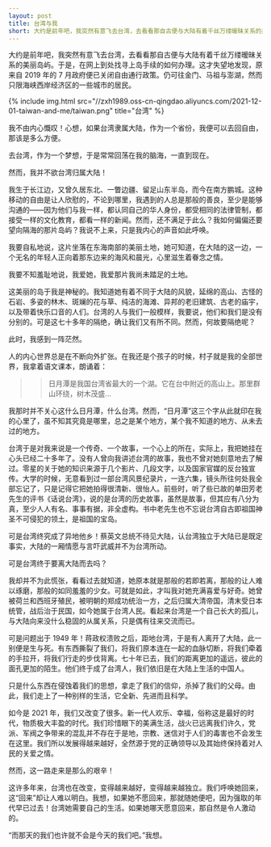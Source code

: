 ```yaml
---
layout: post
title: 台湾与我
short: 大约是前年吧，我突然有意飞去台湾，去看看那自古便与大陆有着千丝万缕暧昧关系的美丽岛屿
---
```


大约是前年吧，我突然有意飞去台湾，去看看那自古便与大陆有着千丝万缕暧昧关系的美丽岛屿。于是，在网上到处找寻上岛手续的如何办理。这才失望地发现，原来自 2019 年的 7 月政府便已关闭自由通行政策。仍可往金门、马祖与澎湖，然而只限海峡西岸经济区的一些城市的居民。

{% include img.html src="//zxh1989.oss-cn-qingdao.aliyuncs.com/2021-12-01-taiwan-and-me/taiwan.png" title="台湾" %}

我不由内心慨叹！心想，如果台湾隶属大陆，作为一个省份，我便可以去回自由，那该是多么方便。

去台湾，作为一个梦想，于是常常回荡在我的脑海，一直到现在。

然而，我并不欲台湾归属大陆！

我生于长江边，又曾久居东北、一瞥边疆、留足山东半岛，而今在南方鹏城。这种移动的自由是让人欣慰的，不论到哪里，我遇到的人总是那般的善良，至少是能够沟通的——因为他们与我一样，都认同自己的华人身份，都受相同的法律管制，都接受一样的文化教育，都看一样的新闻。然而，还不满足于此么？我如何偏偏还要望向隔海的那片岛屿？我说不上来，只是我内心的声音如此呼唤。

我要自私地说，这片坐落在东海南部的美丽土地，她可知道，在大陆的这一边，一个无名的年轻人正向着那东边来的海风和晨光，心里滋生着眷念之情。

我要不知羞耻地说，我爱她，我爱那片我尚未踏足的土地。

这美丽的岛于我是神秘的。我知道她有着不同于大陆的风貌，延绵的高山、古怪的石岩、多姿的林木、斑斓的花与草、纯洁的海滩、异邦的老旧建筑、古老的庙宇，以及带着快乐口音的人们。台湾的人与我们一般模样，我要说，他们和我们是没有分别的。可是这七十多年的隔绝，确让我们又有所不同。然而，何故要隔绝呢？

此时，我感到一阵茫然。

人的内心世界总是在不断向外扩张。在我还是个孩子的时候，村子就是我的全部世界，我拿着语文课本，朗诵着：

>> 日月潭是我国台湾省最大的一个湖。它在台中附近的高山上。那里群山环绕，树木茂盛...

我那时并不关心这什么日月潭，什么台湾。然而，“日月潭”这三个字从此就印在我的心里了，虽不知其究竟是哪里，总之是某个地方，某个我不知道的地方、从未去过的地方。

台湾于是对我来说是一个传奇、一个故事，一个心上的所在，实际上，我把她挂在心头已经二十多年了。没有人曾向我讲述台湾的故事，我也不曾对她刻意地去了解过。零星的关于她的知识来源于几个影片、几段文字，以及国家官媒的反台独宣传。大学的时候，无意看到过一部台湾风景纪录片，一连六集，镜头所往何处我全部忘记了，只是记得它把她拍得很清新、很怡人。前些时，听了些已故的单田芳老先生的评书《话说台湾》，说的是台湾的历史故事，虽然是故事，但其应有八分为真，至少人人有名、事事有据，非全虚构。书中老先生也不忘说台湾自古即祖国神圣不可侵犯的领土，是祖国的宝岛。

可是台湾终究成了异地他乡！蔡英文总统不待见大陆，认台湾独立于大陆已是既定事实，大陆的一厢情愿与言吓武威并不为台湾所动。

可是台湾终于要离大陆而去吗？

我却并不为此慌张，看看过去就知道，她原本就是那般的若即若离，那般的让人难以琢磨，那般的如同羞羞的少女。可就是如此，才叫我对她充满喜爱与好奇。她曾被荷兰和西班牙殖民，被明朝的郑成功统治一方，之后归属大清帝国，清末受日本统管，战后治于民国，如今她属于台湾人民。看起来台湾是一个自己长大的孤儿，与大陆向来没什么稳固的从属关系，只是偶有往来交流而已。

可是问题出于 1949 年！蒋政权溃败之后，距地台湾，于是有人离开了大陆，此一别便是生与死。有东西撕裂了我们，将我们原本连在一起的血脉切断，将我们牵着的手拉开，将我们行走的步伐背离。七十年已去，我们的距离更加的遥远，彼此的面孔更加的陌生。他们终于成了台湾人，我们依旧是在大陆上生活的中国人。

只是什么东西在侵蚀着我们的思想，拿走了我们的信仰，杀掉了我们的父母。由此，我们走上了一种别样的生活，它全新、先进而且科学。

如今是 2021 年，我们又改变了很多。新一代人欢乐、幸福，俗称这是最好的时代，物质极大丰盈的时代。我们珍惜眼下的美满生活，战火已远离我们许久，党派、军阀之争带来的混乱并不存在于是地，宗教、迷信对于人们的毒害也不会发生在这里。我们所以发展得越来越好，全然源于党的正确领导以及其始终保持着对人民的关爱之情。

然而，这一路走来是那么的艰辛！

这许多年来，台湾也在改变，变得越来越好，变得越来越独立。我们呼唤她回来，这“回来”却让人难以明白。我想，如果她不愿回来，那就随她便吧，因为强取的年代早已过去！台湾她需要自己的生活。如果她哪天愿意回来，那自然是令人激动的。

“而那天的我们也许就不会是今天的我们吧。”我想。

